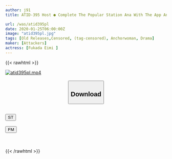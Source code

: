 ```yaml
---
author: j91
title: ATID-395 Host ● Complete The Popular Station Ana With The App And Brainwashing ● Eimi Fukada

url: /was/atid395pl
date: 2020-01-25T06:00:00Z
image: "atid395pl.jpg"
tags: [Old Releases,Censored, (tag-censored), Anchorwoman, Drama]
maker: [Attackers]
actress: [Fukada Eimi ]
---
```



{{< rawhtml >}}

<div class="video" data-videoid="92PgPQ1GRztaaOR">
    <a href="javascript:;">
        <img src="/was/atid395pl/atid395pl.jpg" width="WIDTH" height="HEIGHT" alt="atid395pl.mp4" loading="lazy">
    </a>
</div>

<script type="text/javascript" src="https://j91.asia/asset/on-demand-st.js"></script>

<br>
  <link rel="stylesheet" href="https://j91.asia/asset/bs5.css">
  
  <center>
  <button class="btn btn-primary" type="button" data-bs-toggle="collapse" data-bs-target=".multi-collapse" aria-expanded="false" aria-controls="multiCollapseExample1 multiCollapseExample2"><h2>Download</h2></button></center>
</p>
<div class="row">
  <div class="col">
    <div class="collapse multi-collapse" id="multiCollapseExample1">
      <div class="card card-body">
	      	      <br>
<div class="buttons">  
<a href="https://streamtape.to/v/92PgPQ1GRztaaOR" target="_blank"><button class="btn-hover color-3"><i class="fa fa-download"></i> ST</button></a></div>
    </div>
  </div>
</div>
  <div class="col">
    <div class="collapse multi-collapse" id="multiCollapseExample2">
      <div class="card card-body">
	      <br>
<div class="buttons">
    <a href="https://filemoon.sx/d/2uggyjk68mak" target="_blank"><button class="btn-hover color-8"><i class="fa fa-download"></i> FM</button></a></div>
<br><br>
      </div>
    </div>
  </div>
</div>

{{< /rawhtml >}}